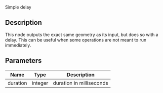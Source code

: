 Simple delay


## Description

This node outputs the exact same geometry as its input, but does so with a delay. This can be useful when some operations are not meant to run immediately.


## Parameters

<table>
<thead>
	<tr>
		<th>Name</th>
		<th>Type</th>
		<th>Description</th>
	</tr>
</thead>
<tr>
	<td>duration</td>
	<td><div class='bg-orange-800 px-2 py-px text-white rounded-sm'>integer</div></td>
	<td>duration in milliseconds</td>
</tr>
</table>